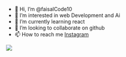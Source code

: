 - 👋 Hi, I’m @faisalCode10
- 👀 I’m interested in web Development and Ai
- 🌱 I’m currently learning react
- 💞️ I’m looking to collaborate on github
- 📫 How to reach me <a href = "https://www.instagram.com/fai._.sal10/">Instagram </a>

<img src="https://github-readme-stats.vercel.app/api?username=faisalCode10&&show_icons=true&titl e_color=ffffff&icon_color=bb2acf&text_color=daf7dc&bg_color=151515">
